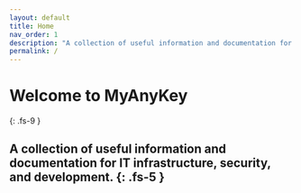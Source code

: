 ```yaml
---
layout: default
title: Home
nav_order: 1
description: "A collection of useful information and documentation for IT infrastructure, security, and development."
permalink: /
---
```


# Welcome to MyAnyKey
{: .fs-9 }

A collection of useful information and documentation for IT infrastructure, security, and development.
{: .fs-5 }
---
